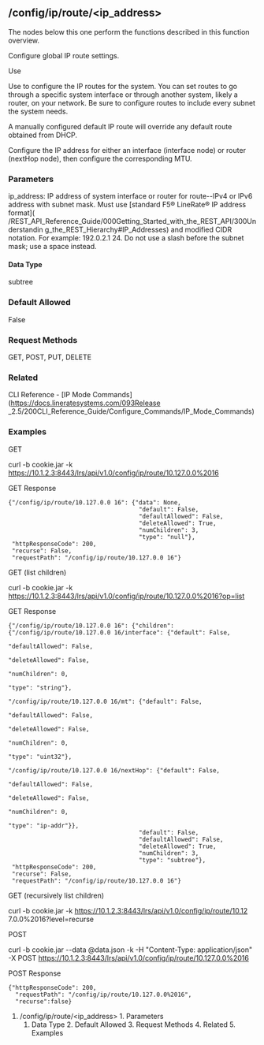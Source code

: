 ## /config/ip/route/<ip_address>

The nodes below this one perform the functions described in this function
overview.

Configure global IP route settings.

Use

Use to configure the IP routes for the system. You can set routes to go
through a specific system interface or through another system, likely a
router, on your network. Be sure to configure routes to include every subnet
the system needs.

A manually configured default IP route will override any default route
obtained from DHCP.

Configure the IP address for either an interface (interface node) or router
(nextHop node), then configure the corresponding MTU.

### Parameters

ip_address: IP address of system interface or router for route--IPv4 or IPv6
address with subnet mask. Must use [standard F5® LineRate® IP address format](
/REST_API_Reference_Guide/000Getting_Started_with_the_REST_API/300Understandin
g_the_REST_Hierarchy#IP_Addresses) and modified CIDR notation. For example:
192.0.2.1 24. Do not use a slash before the subnet mask; use a space instead.

#### Data Type

subtree

### Default Allowed

False

### Request Methods

GET, POST, PUT, DELETE

### Related

CLI Reference - [IP Mode Commands](https://docs.lineratesystems.com/093Release
_2.5/200CLI_Reference_Guide/Configure_Commands/IP_Mode_Commands)

### Examples

GET

curl -b cookie.jar -k
https://10.1.2.3:8443/lrs/api/v1.0/config/ip/route/10.127.0.0%2016

GET Response

    
    {"/config/ip/route/10.127.0.0 16": {"data": None,
                                         "default": False,
                                         "defaultAllowed": False,
                                         "deleteAllowed": True,
                                         "numChildren": 3,
                                         "type": "null"},
     "httpResponseCode": 200,
     "recurse": False,
     "requestPath": "/config/ip/route/10.127.0.0 16"}
    

GET (list children)

curl -b cookie.jar -k
https://10.1.2.3:8443/lrs/api/v1.0/config/ip/route/10.127.0.0%2016?op=list

GET Response

    
    {"/config/ip/route/10.127.0.0 16": {"children": {"/config/ip/route/10.127.0.0 16/interface": {"default": False,
                                                                                                     "defaultAllowed": False,
                                                                                                     "deleteAllowed": False,
                                                                                                     "numChildren": 0,
                                                                                                     "type": "string"},
                                                       "/config/ip/route/10.127.0.0 16/mt": {"default": False,
                                                                                               "defaultAllowed": False,
                                                                                               "deleteAllowed": False,
                                                                                               "numChildren": 0,
                                                                                               "type": "uint32"},
                                                       "/config/ip/route/10.127.0.0 16/nextHop": {"default": False,
                                                                                                   "defaultAllowed": False,
                                                                                                   "deleteAllowed": False,
                                                                                                   "numChildren": 0,
                                                                                                   "type": "ip-addr"}},
                                         "default": False,
                                         "defaultAllowed": False,
                                         "deleteAllowed": True,
                                         "numChildren": 3,
                                         "type": "subtree"},
     "httpResponseCode": 200,
     "recurse": False,
     "requestPath": "/config/ip/route/10.127.0.0 16"}
    

GET (recursively list children)

curl -b cookie.jar -k https://10.1.2.3:8443/lrs/api/v1.0/config/ip/route/10.12
7.0.0%2016?level=recurse

POST

curl -b cookie.jar --data @data.json -k -H "Content-Type: application/json" -X
POST https://10.1.2.3:8443/lrs/api/v1.0/config/ip/route/10.127.0.0%2016

POST Response

    
    {"httpResponseCode": 200,
      "requestPath": "/config/ip/route/10.127.0.0%2016",
      "recurse":false}

  1. /config/ip/route/<ip_address>
    1. Parameters
      1. Data Type
    2. Default Allowed
    3. Request Methods
    4. Related
    5. Examples

